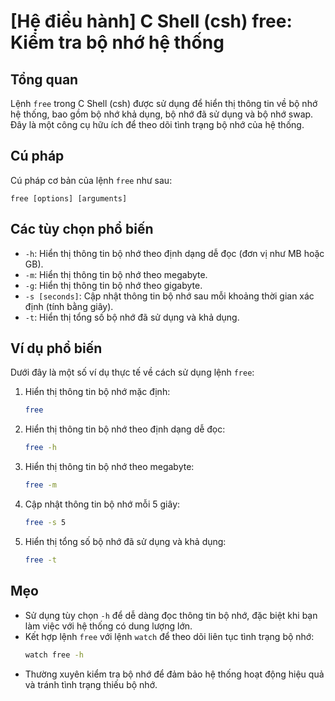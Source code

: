 # [Hệ điều hành] C Shell (csh) free: Kiểm tra bộ nhớ hệ thống

## Tổng quan
Lệnh `free` trong C Shell (csh) được sử dụng để hiển thị thông tin về bộ nhớ hệ thống, bao gồm bộ nhớ khả dụng, bộ nhớ đã sử dụng và bộ nhớ swap. Đây là một công cụ hữu ích để theo dõi tình trạng bộ nhớ của hệ thống.

## Cú pháp
Cú pháp cơ bản của lệnh `free` như sau:
```
free [options] [arguments]
```

## Các tùy chọn phổ biến
- `-h`: Hiển thị thông tin bộ nhớ theo định dạng dễ đọc (đơn vị như MB hoặc GB).
- `-m`: Hiển thị thông tin bộ nhớ theo megabyte.
- `-g`: Hiển thị thông tin bộ nhớ theo gigabyte.
- `-s [seconds]`: Cập nhật thông tin bộ nhớ sau mỗi khoảng thời gian xác định (tính bằng giây).
- `-t`: Hiển thị tổng số bộ nhớ đã sử dụng và khả dụng.

## Ví dụ phổ biến
Dưới đây là một số ví dụ thực tế về cách sử dụng lệnh `free`:

1. Hiển thị thông tin bộ nhớ mặc định:
   ```bash
   free
   ```

2. Hiển thị thông tin bộ nhớ theo định dạng dễ đọc:
   ```bash
   free -h
   ```

3. Hiển thị thông tin bộ nhớ theo megabyte:
   ```bash
   free -m
   ```

4. Cập nhật thông tin bộ nhớ mỗi 5 giây:
   ```bash
   free -s 5
   ```

5. Hiển thị tổng số bộ nhớ đã sử dụng và khả dụng:
   ```bash
   free -t
   ```

## Mẹo
- Sử dụng tùy chọn `-h` để dễ dàng đọc thông tin bộ nhớ, đặc biệt khi bạn làm việc với hệ thống có dung lượng lớn.
- Kết hợp lệnh `free` với lệnh `watch` để theo dõi liên tục tình trạng bộ nhớ:
  ```bash
  watch free -h
  ```
- Thường xuyên kiểm tra bộ nhớ để đảm bảo hệ thống hoạt động hiệu quả và tránh tình trạng thiếu bộ nhớ.